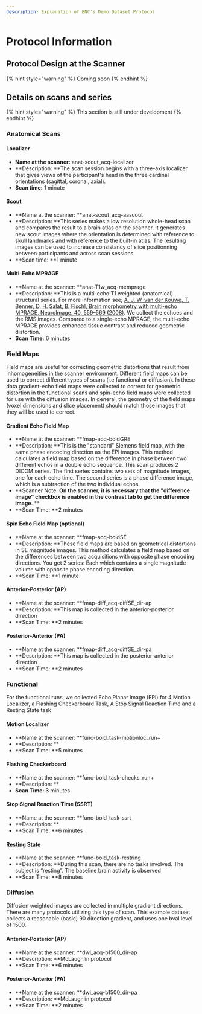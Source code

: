 ```yaml
---
description: Explanation of BNC's Demo Dataset Protocol
---
```


# Protocol Information

## Protocol Design at the Scanner

{% hint style="warning" %}
Coming soon
{% endhint %}

## Details on scans and series&#x20;

{% hint style="warning" %}
This section is still under development
{% endhint %}

### Anatomical Scans

#### Localizer

* **Name at the scanner:** anat-scout\_acq-localizer
* **Description: **The scan session begins with a three-axis localizer that gives views of the participant's head in the three cardinal orientations (sagittal, coronal, axial).&#x20;
* **Scan time:** 1 minute

#### Scout

* **Name at the scanner: **anat-scout\_acq-aascout
* **Description: **This series makes a low resolution whole-head scan and compares the result to a brain atlas on the scanner. It generates new scout images where the orientation is determined with reference to skull landmarks and with reference to the built-in atlas. The resulting images can be used to increase consistancy of slice positionning between participants and across scan sessions. &#x20;
* **Scan time: **1 minute

#### **Multi-Echo MPRAGE**

* **Name at the scanner: **anat-T1w\_acq-memprage
* **Description: **This is a multi-echo T1 weighted (anatomical) structural series. For more information see; [A. J. W. van der Kouwe, T. Benner, D. H. Salat, B. Fischl, Brain morphometry with multi-echo MPRAGE, NeuroImage, 40, 559–569 (2008)](https://pubmed.ncbi.nlm.nih.gov/18242102/). We collect the echoes and the RMS images. Compared to a single-echo MPRAGE, the multi-echo MPRAGE provides enhanced tissue contrast and reduced geometric distortion.
* **Scan Time:** 6 minutes

### Field Maps

Field maps are useful for correcting geometric distortions that result from inhomogeneities in the scanner environment. Different field maps can be used to correct different types of scans (i.e functional or diffusion). In these data gradient-echo field maps were collected to correct for geometric distortion in the functional scans and spin-echo field maps were collected for use with the diffusion images.  In general, the geometry of the field maps (voxel dimensions and slice placement) should match those images that they will be used to correct.

#### Gradient Echo Field Map

* **Name at the scanner: **fmap-acq-boldGRE
* **Description: **This is the "standard" Siemens field map, with the same phase encoding direction as the EPI images. This method calculates a field map based on the difference in phase between two different echos in a double echo sequence. This scan produces 2 DICOM series. The first series contains two sets of magnitude images, one for each echo time.  The second series is a phase difference image, which is a subtraction of the two individual echos.&#x20;
* **Scanner Note: **On the scanner, it is necessary that the "difference image" checkbox is enabled in the contrast tab to get the difference image**. **
* **Scan Time: **2 minutes

#### Spin Echo Field Map (optional)

* **Name at the scanner: **fmap-acq-boldSE
* **Description: **These field maps are based on geometrical distortions in SE magnitude images. This method calculates a field map based on the differences between two  acquisitions with opposite phase encoding directions. You get 2 series: Each which contains a single magnitude volume with opposite phase encoding direction.
* **Scan Time: **1 minute

#### Anterior-Posterior (AP)

* **Name at the scanner: **fmap-diff\_acq-diffSE\_dir-ap
* **Description: **This map is collected in the anterior-posterior direction
* **Scan Time: **2 minutes

#### Posterior-Anterior (PA)

* **Name at the scanner: **fmap-diff\_acq-diffSE\_dir-pa
* **Description: **This map is collected in the posterior-anterior direction
* **Scan Time: **2 minutes

### Functional&#x20;

For the functional runs, we collected Echo Planar Image (EPI) for 4 Motion Localizer, a Flashing Checkerboard Task, A Stop Signal Reaction Time and a Resting State task

#### Motion Localizer

* **Name at the scanner: **func-bold\_task-motionloc\_run+
* **Description: **
* **Scan Time: **5 minutes

#### Flashing Checkerboard

* **Name at the scanner: **func-bold\_task-checks\_run+
* **Description: **
* **Scan Time: 3** minutes

#### Stop Signal Reaction Time (SSRT)

* **Name at the scanner: **func-bold\_task-ssrt
* **Description: **
* **Scan Time: **6 minutes

#### Resting State

* **Name at the scanner: **func-bold\_task-restring
* **Description: **During this scan, there are no tasks involved. The subject is “resting”. The baseline brain activity is observed
* **Scan Time: **8 minutes

### Diffusion

Diffusion weighted images are collected in multiple gradient directions. There are many protocols utilizing this type of scan. This example dataset collects a reasonable (basic) 90 direction gradient, and uses one bval level of 1500.

#### Anterior-Posterior (AP)

* **Name at the scanner: **dwi\_acq-b1500\_dir-ap
* **Description: **McLaughlin protocol
* **Scan Time: **6 minutes

#### Posterior-Anterior (PA)

* **Name at the scanner: **dwi\_acq-b1500\_dir-pa
* **Description: **McLaughlin protocol
* **Scan Time: **2 minutes
